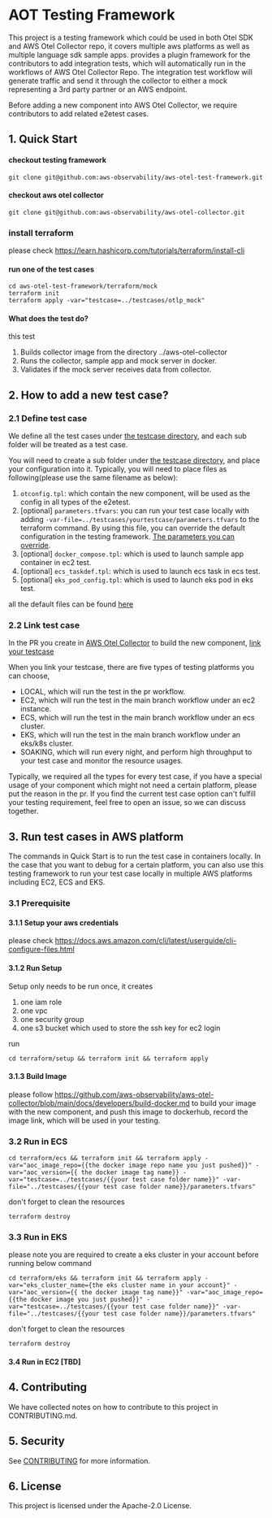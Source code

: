 # AOT Testing Framework
This project is a testing framework which could be used in both Otel SDK and AWS Otel Collector repo, it covers multiple aws platforms as well as multiple language sdk sample apps. 
provides a plugin framework for the contributors to add integration tests, which will automatically run in the workflows of AWS Otel Collector Repo.
The integration test workflow will generate traffic and send it through the collector to either a mock representing a 3rd party partner or an AWS endpoint.  

Before adding a new component into AWS Otel Collector, we require contributors to add related e2etest cases. 

## 1. Quick Start

#### checkout testing framework
````
git clone git@github.com:aws-observability/aws-otel-test-framework.git
````
#### checkout aws otel collector
````
git clone git@github.com:aws-observability/aws-otel-collector.git
````

### install terraform

please check https://learn.hashicorp.com/tutorials/terraform/install-cli

#### run one of the test cases
````shell script
cd aws-otel-test-framework/terraform/mock
terraform init
terraform apply -var="testcase=../testcases/otlp_mock" 
````

#### What does the test do?

this test

1. Builds collector image from the directory ../aws-otel-collector
2. Runs the collector, sample app and mock server in docker.
3. Validates if the mock server receives data from collector.

## 2. How to add a new test case?

### 2.1 Define test case

We define all the test cases under [the testcase directory](https://github.com/aws-observability/aws-otel-test-framework/tree/terraform/terraform/testcases), and each sub folder will be treated as a test case. 

You will need to create a sub folder under [the testcase directory](https://github.com/aws-observability/aws-otel-test-framework/tree/terraform/terraform/testcases), and place your configuration into it. Typically, 
you will need to place files as following(please use the same filename as below):

1. `otconfig.tpl`: which contain the new component, will be used as the config in all types of the e2etest. 
2. [optional] `parameters.tfvars`: you can run your test case locally with adding `-var-file=../testcases/yourtestcase/parameters.tfvars` to the terraform command. By using this file, you can override the default configuration in the testing framework. [The parameters you can override](terraform/README.md).
4. [optional] `docker_compose.tpl`: which is used to launch sample app container in ec2 test.
5. [optional] `ecs_taskdef.tpl`: which is used to launch ecs task in ecs test.
6. [optional] `eks_pod_config.tpl`: which is used to launch eks pod in eks test.

all the default files can be found [here](https://github.com/aws-observability/aws-otel-test-framework/tree/terraform/terraform/templates/defaults)

### 2.2 Link test case

In the PR you create in [AWS Otel Collector](https://github.com/aws-observability/aws-otel-collector) to build the new component,
[link your testcase](https://github.com/aws-observability/aws-otel-collector/blob/main/e2etest/testcases.json)

When you link your testcase, there are five types of testing platforms you can choose,
* LOCAL, which will run the test in the pr workflow. 
* EC2, which will run the test in the main branch workflow under an ec2 instance.
* ECS, which will run the test in the main branch workflow under an ecs cluster.
* EKS, which will run the test in the main branch workflow under an eks/k8s cluster.
* SOAKING, which will run every night, and perform high throughput to your test case and monitor the resource usages.

Typically, we required all the types for every test case, if you have a special usage of your component which might not need a certain platform,
please put the reason in the pr.
If you find the current test case option can't fulfill your testing requirement, feel free to open an issue, so we can discuss together.

## 3. Run test cases in AWS platform

The commands in Quick Start is to run the test case in containers locally.
In the case that you want to debug for a certain platform, you can also use this testing framework to run your test case locally in multiple AWS platforms including EC2, ECS and EKS.

### 3.1 Prerequisite

#### 3.1.1 Setup your aws credentials
please check https://docs.aws.amazon.com/cli/latest/userguide/cli-configure-files.html

#### 3.1.2 Run Setup
Setup only needs to be run once, it creates

1. one iam role
2. one vpc
3. one security group
4. one s3 bucket which used to store the ssh key for ec2 login

run 
````
cd terraform/setup && terraform init && terraform apply
````

#### 3.1.3 Build Image
please follow https://github.com/aws-observability/aws-otel-collector/blob/main/docs/developers/build-docker.md to build your image with the new component, and push this image to dockerhub, record the image link, which will be used in your testing.

### 3.2 Run in ECS

````
cd terraform/ecs && terraform init && terraform apply -var="aoc_image_repo={{the docker image repo name you just pushed}}" -var="aoc_version={{ the docker image tag name}} -var="testcase=../testcases/{{your test case folder name}}" -var-file="../testcases/{{your test case folder name}}/parameters.tfvars"
````

don't forget to clean the resources
````
terraform destroy
````

### 3.3 Run in EKS
please note you are required to create a eks cluster in your account before running below command
````
cd terraform/eks && terraform init && terraform apply -var="eks_cluster_name={the eks cluster name in your account}" -var="aoc_version={{ the docker image tag name}}" -var="aoc_image_repo={{the docker image you just pushed}}" -var="testcase=../testcases/{{your test case folder name}}" -var-file="../testcases/{{your test case folder name}}/parameters.tfvars"
````

don't forget to clean the resources
````
terraform destroy
````

#### 3.4 Run in EC2 [TBD]

## 4. Contributing

We have collected notes on how to contribute to this project in CONTRIBUTING.md.

## 5. Security

See [CONTRIBUTING](CONTRIBUTING.md#security-issue-notifications) for more information.

## 6. License

This project is licensed under the Apache-2.0 License.

